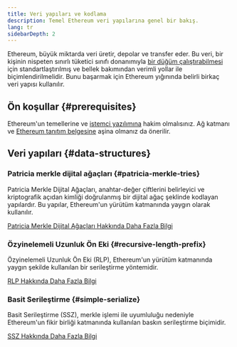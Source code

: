 ```yaml
---
title: Veri yapıları ve kodlama
description: Temel Ethereum veri yapılarına genel bir bakış.
lang: tr
sidebarDepth: 2
---
```


Ethereum, büyük miktarda veri üretir, depolar ve transfer eder. Bu veri, bir kişinin nispeten sınırlı tüketici sınıfı donanımıyla [bir düğüm çalıştırabilmesi](/run-a-node/) için standartlaştırılmış ve bellek bakımından verimli yollar ile biçimlendirilmelidir. Bunu başarmak için Ethereum yığınında belirli birkaç veri yapısı kullanılır.

## Ön koşullar {#prerequisites}

Ethereum'un temellerine ve [istemci yazılımına](/developers/docs/nodes-and-clients/) hakim olmalısınız. Ağ katmanı ve [Ethereum tanıtım belgesine](/whitepaper/) aşina olmanız da önerilir.

## Veri yapıları {#data-structures}

### Patricia merkle dijital ağaçları {#patricia-merkle-tries}

Patricia Merkle Dijital Ağaçları, anahtar-değer çiftlerini belirleyici ve kriptografik açıdan kimliği doğrulanmış bir dijital ağaç şeklinde kodlayan yapılardır. Bu yapılar, Ethereum'un yürütüm katmanında yaygın olarak kullanılır.

[Patricia Merkle Dijital Ağaçları Hakkında Daha Fazla Bilgi](/developers/docs/data-structures-and-encoding/patricia-merkle-trie)

### Özyinelemeli Uzunluk Ön Eki {#recursive-length-prefix}

Özyinelemeli Uzunluk Ön Eki (RLP), Ethereum'un yürütüm katmanında yaygın şekilde kullanılan bir serileştirme yöntemidir.

[RLP Hakkında Daha Fazla Bilgi](/developers/docs/data-structures-and-encoding/rlp)

### Basit Serileştirme {#simple-serialize}

Basit Serileştirme (SSZ), merkle işlemi ile uyumluluğu nedeniyle Ethereum'un fikir birliği katmanında kullanılan baskın serileştirme biçimidir.

[SSZ Hakkında Daha Fazla Bilgi](/developers/docs/data-structures-and-encoding/ssz)
